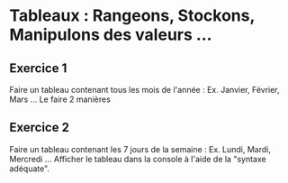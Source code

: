 # Tableaux : Rangeons, Stockons, Manipulons des valeurs ...

## Exercice 1

Faire un tableau contenant tous les mois de l'année : Ex. Janvier, Février, Mars ...
Le faire 2 manières

## Exercice 2

Faire un tableau contenant les 7 jours de la semaine : Ex. Lundi, Mardi, Mercredi ...
Afficher le tableau dans la console à l'aide de la "syntaxe adéquate".
